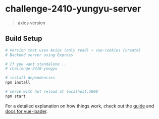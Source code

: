 # challenge-2410-yungyu-server

> axios version

## Build Setup

``` bash
# Version that uses Axios (only read) + vue-cookies (create)
# Backend server using Express

# If you want standalone ..
# challenge-2410-yungyu

# install dependencies
npm install

# serve with hot reload at localhost:3000
npm start

```

For a detailed explanation on how things work, check out the [guide](http://vuejs-templates.github.io/webpack/) and [docs for vue-loader](http://vuejs.github.io/vue-loader).
